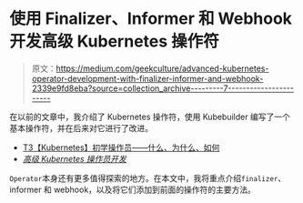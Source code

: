 # 使用 Finalizer、Informer 和 Webhook 开发高级 Kubernetes 操作符

> 原文：<https://medium.com/geekculture/advanced-kubernetes-operator-development-with-finalizer-informer-and-webhook-2339e9fd8eba?source=collection_archive---------7----------------------->

在以前的文章中，我介绍了 Kubernetes 操作符，使用 Kubebuilder 编写了一个基本操作符，并在后来对它进行了改进。

*   [T3【Kubernetes】初学操作员——什么、为什么、如何 ](/swlh/kubernetes-operator-for-beginners-what-why-how-21b23f0cb9b1)
*   [*高级 Kubernetes 操作员开发*](/swlh/advanced-kubernetes-operators-development-988edad5f58a)

`Operator`本身还有更多值得探索的地方。在本文中，我将重点介绍`finalizer`、informer 和 webhook，以及将它们添加到前面的操作符的主要方法。